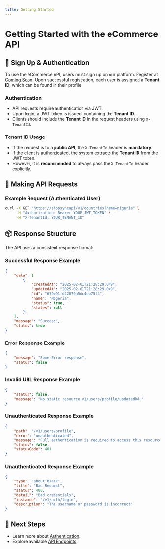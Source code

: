 ```yaml
---
title: Getting Started
---
```


# Getting Started with the eCommerce API

## 📝 Sign Up & Authentication
To use the eCommerce API, users must sign up on our platform. Register at [Coming Soon](https://comingsoon.com/signup). Upon successful registration, each user is assigned a **Tenant ID**, which can be found in their profile.

### **Authentication**
- API requests require authentication via JWT.
- Upon login, a JWT token is issued, containing the **Tenant ID**.
- Clients should include the **Tenant ID** in the request headers using `X-TenantId`.

### **Tenant ID Usage**
- If the request is to a **public API**, the `X-TenantId` header is **mandatory**.
- If the client is authenticated, the system extracts the **Tenant ID** from the JWT token.
- However, it is **recommended** to always pass the `X-TenantId` header explicitly.

## 🔑 Making API Requests
### **Example Request (Authenticated User)**
```bash
curl -X GET "https://shopsyncapi/v1/countries?name=nigeria" \
     -H "Authorization: Bearer YOUR_JWT_TOKEN" \
     -H "X-TenantId: YOUR_TENANT_ID"
```

## 📦 Response Structure
The API uses a consistent response format:

### **Successful Response Example**
```json
{
    "data": [
        {
            "createdAt": "2025-02-01T21:28:29.049",
            "updatedAt": "2025-02-01T21:28:29.049",
            "id": "679e91fd22079a5dc4eb75f4",
            "name": "Nigeria",
            "status": true,
            "states": null
        }
    ],
    "message": "Success",
    "status": true
}
```

### **Error Response Example**
```json
{
    "message": "Some Error response",
    "status": false
}
```


### **Invalid URL Response Example**
```json
{
    "status": false,
    "message": "No static resource v1/users/profile/updatedkd."
}
```


### **Unauthenticated Response Example**
```json
{
    "path": "/v1/users/profile",
    "error": "unauthenticated",
    "message": "Full authentication is required to access this resource",
    "status": false,
    "statusCode": 401
}
```
### **Unauthenticated Response Example**
```json
{
    "type": "about:blank",
    "title": "Bad Request",
    "status": 400,
    "detail": "Bad credentials",
    "instance": "/v1/auth/login",
    "description": "The username or password is incorrect"
}
```

## 🚀 Next Steps
- Learn more about [Authentication](authentication.md).
- Explore available [API Endpoints](api-endpoints/README.md).
